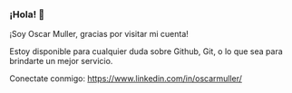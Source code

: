 ### ¡Hola! 👋

¡Soy Oscar Muller, gracias por visitar mi cuenta! 

Estoy disponible para cualquier duda sobre Github, Git, o lo que sea para brindarte un mejor servicio.

Conectate conmigo: https://www.linkedin.com/in/oscarmuller/

<!--
**oscarmuller/oscarmuller** is a ✨ _special_ ✨ repository because its `README.md` (this file) appears on your GitHub profile.

Here are some ideas to get you started:

- 🔭 I’m currently working on ...
- 🌱 I’m currently learning ...
- 👯 I’m looking to collaborate on ...
- 🤔 I’m looking for help with ...
- 💬 Ask me about ...
- 📫 How to reach me: ...
- 😄 Pronouns: ...
- ⚡ Fun fact: ...
-->

